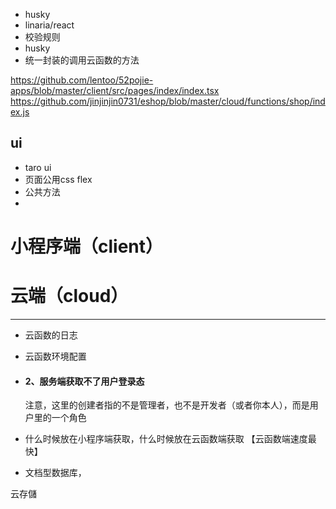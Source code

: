 
- husky
- linaria/react
- 校验规则
- husky
- 统一封装的调用云函数的方法 




https://github.com/lentoo/52pojie-apps/blob/master/client/src/pages/index/index.tsx
https://github.com/jinjinjin0731/eshop/blob/master/cloud/functions/shop/index.js


## ui  
- taro ui
- 页面公用css  flex
- 公共方法 
- 

# 小程序端（client）

# 云端（cloud）



---
- 云函数的日志

- 云函数环境配置

- #### 2、服务端获取不了用户登录态

  注意，这里的创建者指的不是管理者，也不是开发者（或者你本人），而是用户里的一个角色

- 什么时候放在小程序端获取，什么时候放在云函数端获取  【云函数端速度最快】

- 文档型数据库，

 



云存儲
